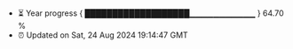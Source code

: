 - ⏳ Year progress { ███████████████████▁▁▁▁▁▁▁▁▁▁▁ } 64.70 %
- ⏰ Updated on Sat, 24 Aug 2024 19:14:47 GMT


